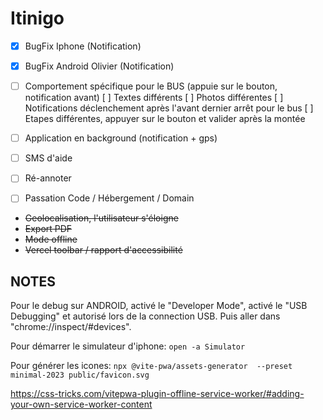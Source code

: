 # Itinigo

- [x] BugFix Iphone (Notification)
- [x] BugFix Android Olivier (Notification)
- [ ] Comportement spécifique pour le BUS (appuie sur le bouton, notification avant)
      [ ] Textes différents
      [ ] Photos différentes
      [ ] Notifications déclenchement après l'avant dernier arrêt pour le bus
      [ ] Etapes différentes, appuyer sur le bouton et valider après la montée
- [ ] Application en background (notification + gps)
- [ ] SMS d'aide

- [ ] Ré-annoter
- [ ] Passation Code / Hébergement / Domain
- ~~Geolocalisation, l'utilisateur s'éloigne~~
- ~~Export PDF~~
- ~~Mode offline~~
- ~~Vercel toolbar / rapport d'accessibilité~~

## NOTES

Pour le debug sur ANDROID, activé le "Developer Mode", activé le "USB Debugging" et autorisé lors de la connection USB. Puis aller dans "chrome://inspect/#devices".

Pour démarrer le simulateur d'iphone: `open -a Simulator`

Pour générer les icones: `npx @vite-pwa/assets-generator  --preset minimal-2023 public/favicon.svg`

https://css-tricks.com/vitepwa-plugin-offline-service-worker/#adding-your-own-service-worker-content
